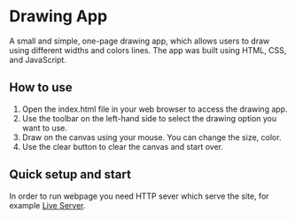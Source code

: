 # Drawing App

A small and simple, one-page drawing app, which allows users to draw using different widths and colors lines. The app was built using HTML, CSS, and JavaScript.

## How to use

1. Open the index.html file in your web browser to access the drawing app.
2. Use the toolbar on the left-hand side to select the drawing option you want to use.
3. Draw on the canvas using your mouse. You can change the size, color.
4. Use the clear button to clear the canvas and start over.

## Quick setup and start

In order to run webpage you need HTTP sever which serve the site, for example [Live Server](https://marketplace.visualstudio.com/items?itemName=ritwickdey.LiveServer).
